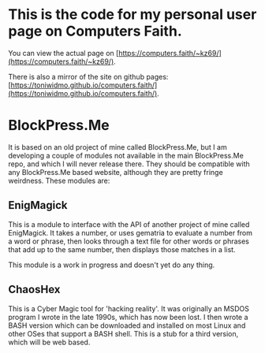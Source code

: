 # This is the code for my personal user page on Computers Faith.

You can view the actual page on [https://computers.faith/~kz69/](https://computers.faith/~kz69/).

There is also a mirror of the site on github pages: [https://toniwidmo.github.io/computers.faith/](https://toniwidmo.github.io/computers.faith/).

# BlockPress.Me
It is based on an old project of mine called BlockPress.Me, but I am developing a couple of
modules not available in the main BlockPress.Me repo, and which I will never release there.
They should be compatible with any BlockPress.Me based website, although they are pretty
fringe weirdness. These modules are:

## EnigMagick
This is a module to interface with the API of another project of mine called EnigMagick.
It takes a number, or uses gematria to evaluate a number from a word or phrase, then
looks through a text file for other words or phrases that add up to the same number, then
displays those matches in a list.

This module is a work in progress and doesn't yet do any thing.

## ChaosHex
This is a Cyber Magic tool for 'hacking reality'. It was originally an MSDOS program
I wrote in the late 1990s, which has now been lost. I then wrote a BASH version which
can be downloaded and installed on most Linux and other OSes that support a BASH shell.
This is a stub for a third version, which will be web based. 
